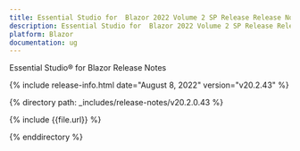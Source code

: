 ```yaml
---
title: Essential Studio for  Blazor 2022 Volume 2 SP Release Release Notes  
description: Essential Studio for  Blazor 2022 Volume 2 SP Release Release Notes    
platform: Blazor
documentation: ug
---
```


Essential Studio&reg; for  Blazor  Release Notes  

{% include release-info.html date="August 8, 2022"  version="v20.2.43" %} 

{% directory path: _includes/release-notes/v20.2.0.43 %}

{% include {{file.url}} %}

{% enddirectory %}
